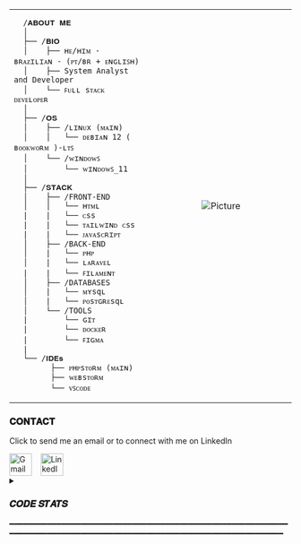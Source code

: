 <table style="width: 100%; table-layout: fixed;">
  <tr>
    <td style="width: 50%; vertical-align: top; padding-right: 16px;">
      
      /𝐀𝐁𝐎𝐔𝐓 𝐌𝐄
      │
      ├── /𝐁𝐈𝐎
      │    ├── ʜᴇ/ʜɪᴍ - ʙʀᴀᴢɪʟɪᴀɴ - (ᴘᴛ/ʙʀ + ᴇɴɢʟɪꜱʜ)
      │    ├── System Analyst and Developer
      │    └── ꜰᴜʟʟ sᴛᴀᴄᴋ ᴅᴇᴠᴇʟᴏᴘᴇʀ
      │
      ├── /𝐎𝐒
      │    ├── /ʟɪɴᴜx (ᴍᴀɪɴ)
      │    │   └── ᴅᴇʙɪᴀɴ 12 ( ʙᴏᴏᴋᴡᴏʀᴍ )-ʟᴛꜱ
      │    └── /ᴡɪɴᴅᴏᴡꜱ
      │        └── ᴡɪɴᴅᴏᴡꜱ_𝟣𝟣
      │        
      ├── /𝐒𝐓𝐀𝐂𝐊
      │    ├── /FRONT-END
      │    │   └── ʜᴛᴍʟ
      |    |   └── ᴄss
      |    |   └── ᴛᴀɪʟᴡɪɴᴅ ᴄss
      |    |   └── ᴊᴀᴠᴀsᴄʀɪᴘᴛ
      │    ├── /BACK-END
      │    |   └── ᴘʜᴘ
      │    |   └── ʟᴀʀᴀᴠᴇʟ
      |    |   └── ꜰɪʟᴀᴍᴇɴᴛ
      │    ├── /DATABASES
      │    |   └── ᴍʏsqʟ
      │    |   └── ᴘᴏsᴛɢʀᴇsqʟ
      │    └── /TOOLS
      |        └── ɢɪᴛ
      |        └── ᴅᴏᴄᴋᴇʀ
      |        └── ꜰɪɢᴍᴀ
      |
      └── /𝐈𝐃𝐄𝐬
            ├── ᴘʜᴘsᴛᴏʀᴍ (ᴍᴀɪɴ)
            ├── ᴡᴇʙsᴛᴏʀᴍ
            └── ᴠꜱᴄᴏᴅᴇ
  </td>

   
  <td style="width: 50%; text-align: center;">
      <img src="https://github.com/user-attachments/assets/c7b522b2-2739-4015-b4a5-bed8e09247d6" alt=" Picture">
    </td>
  </tr>
</table>

<h3>𝐂𝐎𝐍𝐓𝐀𝐂𝐓</h3>
<p >Click to send me an email or to connect with me on LinkedIn</p>
<div style="display: flex; gap: 16px;">
  <a href="mailto:devrpablo@gmail.com">
    <img src="https://img.shields.io/badge/Gmail-D14836?style=for-the-badge&logo=gmail&logoColor=white" widht="40px" height="40px" alt="Gmail Badge">
  </a>
  <a href="https://www.linkedin.com/in/ruan-pablo-da-silva-diniz" target="_blank">
    <img src="https://img.shields.io/badge/LinkedIn-0077B5?style=for-the-badge&logo=linkedin&logoColor=white" widht="40px" height="40px" alt="LinkedIn Badge">
  </a>
</div>


<details>
<summary><h3>𝑪𝑶𝑫𝑬 𝑺𝑻𝑨𝑻𝑺</h3> ━━━━━━━━━━━━━━━━━━━━━━━━━━━━━━━━━━━━━━━━━━━━━━━━━━━━━━━━━━━━━━━━━━━━━━━━━━━━━━━━━━━━━━━━━━━━━━━━━━━━━━━━━━━━━━━━━━━━━</summary>
<br>
<div style="display: flex; align-items: flex-start;">
  <img width="55%" height="200px" src="https://github-readme-stats.vercel.app/api?username=rugalbless&show_icons=true&theme=graywhite" />
  <img width="30%" height="195px" src="https://github-readme-stats.vercel.app/api/top-langs/?username=rugalbless&layout=compact" alt="stats graph" />
</div>
<br>
</details>


                                                                                                          
                                                                                                          
